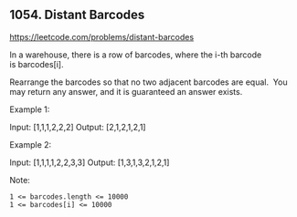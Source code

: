 ## 1054. Distant Barcodes

https://leetcode.com/problems/distant-barcodes

In a warehouse, there is a row of barcodes, where the i-th barcode is barcodes[i].

Rearrange the barcodes so that no two adjacent barcodes are equal.  You may return any answer, and it is guaranteed an answer exists.

Example 1:

Input: [1,1,1,2,2,2]
Output: [2,1,2,1,2,1]

Example 2:

Input: [1,1,1,1,2,2,3,3]
Output: [1,3,1,3,2,1,2,1]

Note:

    1 <= barcodes.length <= 10000
    1 <= barcodes[i] <= 10000
